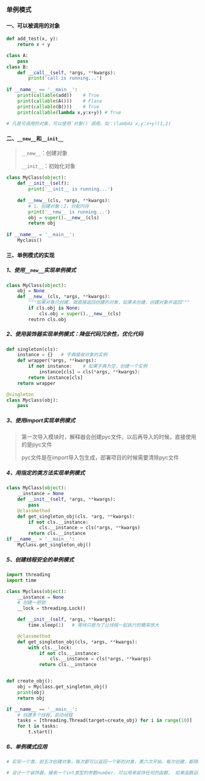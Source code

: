 ### 单例模式

#### 一、可以被调用的对象

```python
def add_test(x, y):
    return x + y

class A:
    pass
class B:
    def __call__(self, *args, **kwargs):
        print('call is running...')
    
if __name__ == '__main__':
    print(callable(add))	# True
    print(callable(A()))	# Flase
    print(callable(B()))	# True
    print(callable(lambda x,y:x+y))	# True
    
# 凡是可调用的对象，可以使用`对象()`调用。如：(lambda x,y:x+y)(1,2)
```

#### 二、`__new__`和`__init__`

> `__new__`：创建对象
>
> `__init__`：初始化对象

```python
class MyClass(object):
    def __init__(self):
        print('__init__ is running...')
        
    def __new__(cls, *args, **kwargs):
        # 1、创建对象；2、分配内存
        print('__new__ is running...')
        obj = super().__new__(cls)
        return obj
    
if __name__ = '__main__':
    Myclass()
```

#### 三、单例模式的实现

##### 1、使用`__new__`实现单例模式

```python
class MyClass(object):
    obj = None
    def __new__(cls, *args, **kwargs):
        """如果对象已创建，就直接返回创建的对象，如果未创建，创建对象并返回"""
        if cls.obj is None:
            cls.obj = super().__new__(cls)
        reutrn cls.obj
```

##### 2、使用装饰器实现单例模式：降低代码冗余性，优化代码

```python
def singleton(cls):
	instance = {}	# 字典接收对象的实例
	def wrapper(*args, **kwargs):
		if not instance:	# 如果字典为空，创建一个实例
			instance[cls] = cls(*args, **kwargs):
        return instance[cls]
    return wrapper

@singleton
class Myclass(obj):
    pass
```

##### 3、使用import实现单例模式

> 第一次导入模块时，解释器会创建pyc文件，以后再导入的时候，直接使用的是pyc文件
>
> pyc文件是在import导入包生成，部署项目的时候需要清除pyc文件

##### 4、用指定的类方法实现单例模式

```python
class MyClass(object):
    __instance = None
    def __init__(self, *args, **kwargs):
        pass
    @classmethod
    def get_singleton_obj(cls. *arg, **kwargs):
        if not cls.__instance:
            cls.__instance = cls(*args, **kwargs)
        return cls.__instance
if __name__ = '__main__':
    MyClass.get_singleton_obj()
```

##### 5、创建线程安全的单例模式

```python
import threading
import time

class Myclass(object):
    __instance = None
    # 创建一把锁
    __lock = threading.Lock()

    def __init__(self, *args, **kwargs):
        time.sleep(1)   # 等待只是为了让线程一起执行的概率放大

    @classmethod
    def get_singleton_obj(cls, *args, **kwargs):
        with cls.__lock:
            if not cls.__instance:
                cls.__instance = cls(*args, **kwargs)
            return cls.__instance


def create_obj():
    obj = Myclass.get_singleton_obj()
    print(obj)
    return obj

if __name__ == '__main__':
    # 创建多个线程，启动线程
    tasks = [threading.Thread(target=create_obj) for i in range(10)]
    for t in tasks:
        t.start()
```

##### 6、单例模式应用

```python
# 实现一个类，前五次创建对象，每次都可以返回一个新的对象，第六次开始，每次创建，都随机返回前5个对象中的一个

# 设计一个装饰器，接收一个int类型的参数number，可以用来装饰任何的函数， 如果函数运行的时间大于number，则打印出函数名和函数的运行时间
```

